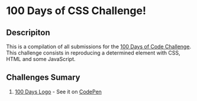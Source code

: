 ﻿# 100 Days of CSS Challenge!
## Descripiton
This is a compilation of all submissions for the [100 Days of Code Challenge](https://100dayscss.com). This challenge consists in reproducing a determined element with CSS, HTML and some JavaScript.

## Challenges Sumary

1. [100 Days Logo](./001-challenge-logo/) - See it on [CodePen](https://codepen.io/m-prada/pen/ExozvmV)
